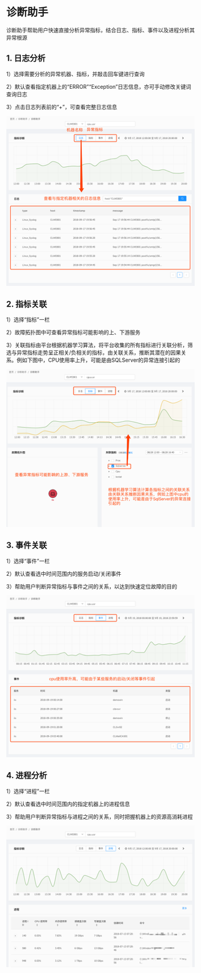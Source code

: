 # 诊断助手

诊断助手帮助用户快速直接分析异常指标，结合日志、指标、事件以及进程分析其异常根源

## 1. 日志分析

1）选择需要分析的异常机器、指标，并敲击回车键进行查询

2）默认查看指定机器上的“ERROR”“Exception”日志信息，亦可手动修改关键词查询日志

3）点击日志列表前的“+”，可查看完整日志信息

![](/part4/images/diagnose_log.png)

## 2. 指标关联

1）选择“指标”一栏

2）故障拓扑图中可查看异常指标可能影响的上、下游服务

3）关联指标由平台根据机器学习算法，将平台收集的所有指标进行关联分析，筛选与异常指标走势呈正相关/负相关的指标，由关联关系，推断其潜在的因果关系。例如下图中，CPU使用率上升，可能是由SQLServer的异常连接引起的

![](/part4/images/diagnose_metrics.png)

## 3. 事件关联

1）选择“事件”一栏

2）默认查看选中时间范围内的服务启动/关闭事件

3）帮助用户判断异常指标与事件之间的关系，以达到快速定位故障的目的

![](/part4/images/diagnose_events.png)

## 4. 进程分析

1）选择“进程”一栏

2）默认查看选中时间范围内的指定机器上的进程信息

3）帮助用户判断异常指标与进程之间的关系，同时把握机器上的资源高消耗进程

![](/part4/images/diagnose_process.png)
